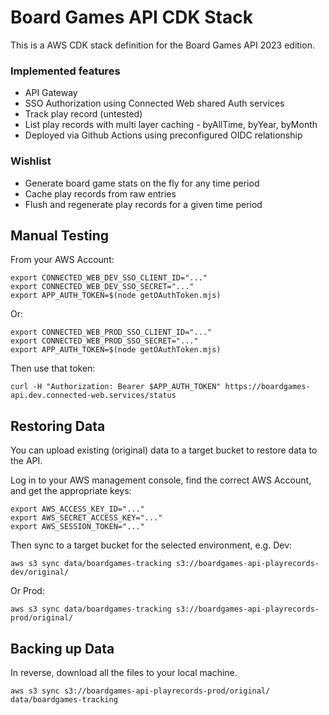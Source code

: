 # Board Games API CDK Stack

This is a AWS CDK stack definition for the Board Games API 2023 edition.

### Implemented features
- API Gateway
- SSO Authorization using Connected Web shared Auth services
- Track play record (untested)
- List play records with multi layer caching - byAllTime, byYear, byMonth
- Deployed via Github Actions using preconfigured OIDC relationship

### Wishlist
- Generate board game stats on the fly for any time period
- Cache play records from raw entries
- Flush and regenerate play records for a given time period

## Manual Testing

From your AWS Account:

```
export CONNECTED_WEB_DEV_SSO_CLIENT_ID="..."
export CONNECTED_WEB_DEV_SSO_SECRET="..."
export APP_AUTH_TOKEN=$(node getOAuthToken.mjs)
```

Or:

```
export CONNECTED_WEB_PROD_SSO_CLIENT_ID="..."
export CONNECTED_WEB_PROD_SSO_SECRET="..."
export APP_AUTH_TOKEN=$(node getOAuthToken.mjs)
```

Then use that token:

```
curl -H "Authorization: Bearer $APP_AUTH_TOKEN" https://boardgames-api.dev.connected-web.services/status
```

## Restoring Data

You can upload existing (original) data to a target bucket to restore data to the API.

Log in to your AWS management console, find the correct AWS Account, and get the appropriate keys:

```
export AWS_ACCESS_KEY_ID="..."
export AWS_SECRET_ACCESS_KEY="..."
export AWS_SESSION_TOKEN="..."
```

Then sync to a target bucket for the selected environment, e.g. Dev:

```
aws s3 sync data/boardgames-tracking s3://boardgames-api-playrecords-dev/original/
```

Or Prod:

```
aws s3 sync data/boardgames-tracking s3://boardgames-api-playrecords-prod/original/
```

## Backing up Data

In reverse, download all the files to your local machine. 

```
aws s3 sync s3://boardgames-api-playrecords-prod/original/ data/boardgames-tracking
```
